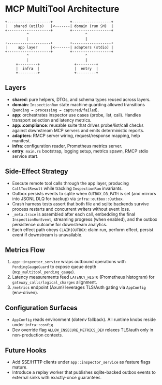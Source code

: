 # MCP MultiTool Architecture

```
+--------------------+        +------------------+
|   shared (utils)   |<-------| domain (run SM)  |
+--------------------+        +------------------+
          ^                          ^
          |                          |
+--------------------+        +------------------+
|     app layer      |<-------| adapters (stdio) |
+--------------------+        +------------------+
          ^                          ^
          |                          |
     +---------+                +---------+
     |  infra  |                |  entry  |
     +---------+                +---------+
```

## Layers
- **shared**: pure helpers, DTOs, and schema types reused across layers.
- **domain**: `InspectionRun` state machine guarding allowed transitions (`pending → processing → captured/failed`).
- **app**: orchestrates inspector use cases (probe, list, call). Handles transport selection and latency metrics.
- **app::compliance**: reusable suite that drives probe/list/call checks against downstream MCP servers and emits deterministic reports.
- **adapters**: RMCP server wiring, request/response mapping, help manifest.
- **infra**: configuration reader, Prometheus metrics server.
- **entry**: `main.rs` bootstrap, logging setup, metrics spawn, RMCP stdio service start.

## Side-Effect Strategy
- Execute remote tool calls through the app layer, producing `CallToolResult` while tracking `InspectionRun` invariants.
- Outbox persists events to sqlite when `OUTBOX_DB_PATH` is set (and mirrors into JSONL DLQ for backup) via `infra::outbox::Outbox`.
- Crash harness tests assert that both file and sqlite backends survive process restarts and concurrent writers without event loss.
- `_meta.trace` is assembled after each call, embedding the final `InspectionRunEvent`, streaming progress (when enabled), and the outbox persistence outcome for downstream analytics.
- Each effect path obeys `CLAIM|OUTBOX`: claim run, perform effect, persist event if downstream is unavailable.

## Metrics Flow
1. `app::inspector_service` wraps outbound operations with `PendingGaugeGuard` to expose queue depth (`mcp_multitool_pending_gauge`).
2. Latency measurements feed `LATENCY_HISTO` (Prometheus histogram) for `gateway_calls/logical_charges` alignment.
3. `/metrics` endpoint (Axum) leverages TLS/Auth gating via `AppConfig` (env-driven).

## Configuration Surfaces
- `AppConfig` reads environment (dotenv fallback). All runtime knobs reside under `infra::config`.
- Dev override flag `ALLOW_INSECURE_METRICS_DEV` relaxes TLS/auth only in non-production contexts.

## Future Hooks
- Add SSE/HTTP clients under `app::inspector_service` as feature flags mature.
- Introduce a replay worker that publishes sqlite-backed outbox events to external sinks with exactly-once guarantees.
